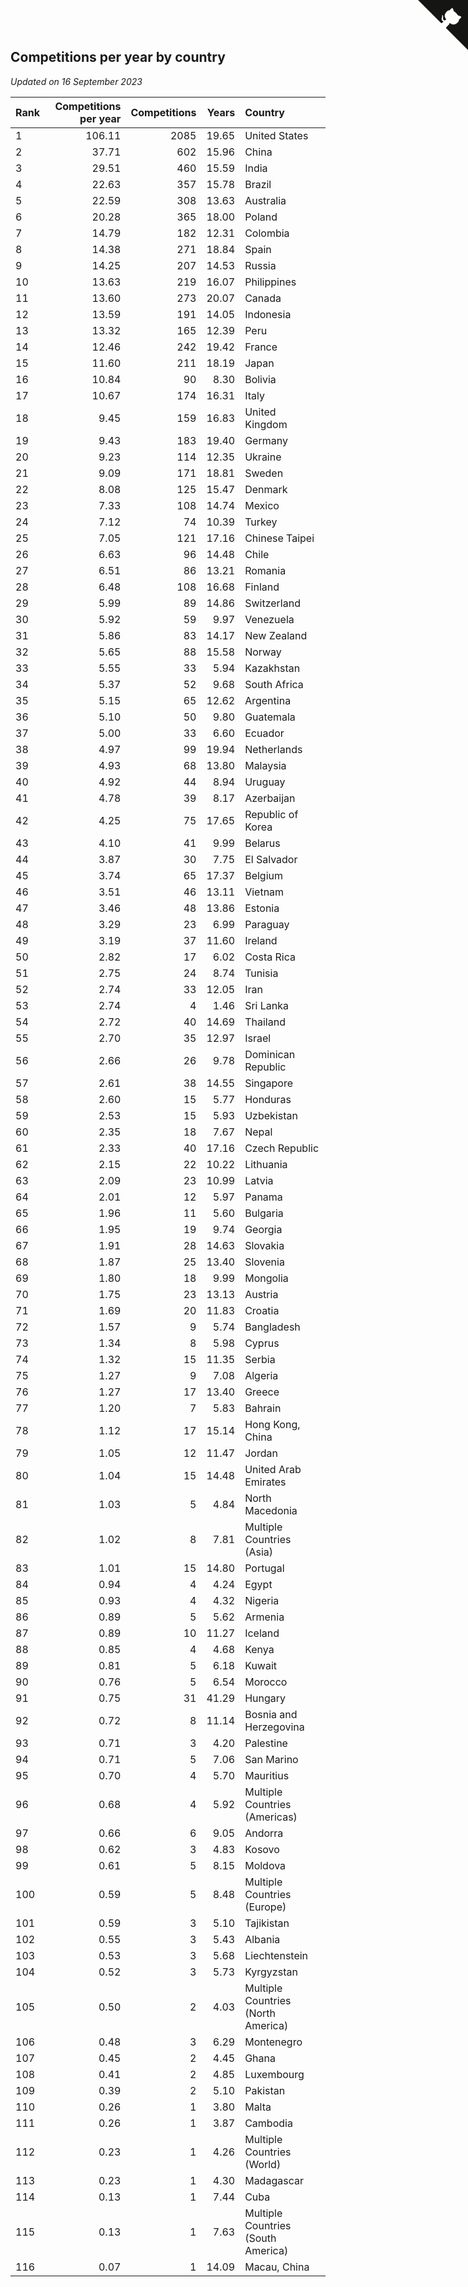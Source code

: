 ## Competitions per year by country

*Updated on 16 September 2023*

| Rank | Competitions per year | Competitions | Years | Country |
| :--- | ---: | ---: | ---: | :--- |
| 1 | 106.11 | 2085 | 19.65 | United States |
| 2 | 37.71 | 602 | 15.96 | China |
| 3 | 29.51 | 460 | 15.59 | India |
| 4 | 22.63 | 357 | 15.78 | Brazil |
| 5 | 22.59 | 308 | 13.63 | Australia |
| 6 | 20.28 | 365 | 18.00 | Poland |
| 7 | 14.79 | 182 | 12.31 | Colombia |
| 8 | 14.38 | 271 | 18.84 | Spain |
| 9 | 14.25 | 207 | 14.53 | Russia |
| 10 | 13.63 | 219 | 16.07 | Philippines |
| 11 | 13.60 | 273 | 20.07 | Canada |
| 12 | 13.59 | 191 | 14.05 | Indonesia |
| 13 | 13.32 | 165 | 12.39 | Peru |
| 14 | 12.46 | 242 | 19.42 | France |
| 15 | 11.60 | 211 | 18.19 | Japan |
| 16 | 10.84 | 90 | 8.30 | Bolivia |
| 17 | 10.67 | 174 | 16.31 | Italy |
| 18 | 9.45 | 159 | 16.83 | United Kingdom |
| 19 | 9.43 | 183 | 19.40 | Germany |
| 20 | 9.23 | 114 | 12.35 | Ukraine |
| 21 | 9.09 | 171 | 18.81 | Sweden |
| 22 | 8.08 | 125 | 15.47 | Denmark |
| 23 | 7.33 | 108 | 14.74 | Mexico |
| 24 | 7.12 | 74 | 10.39 | Turkey |
| 25 | 7.05 | 121 | 17.16 | Chinese Taipei |
| 26 | 6.63 | 96 | 14.48 | Chile |
| 27 | 6.51 | 86 | 13.21 | Romania |
| 28 | 6.48 | 108 | 16.68 | Finland |
| 29 | 5.99 | 89 | 14.86 | Switzerland |
| 30 | 5.92 | 59 | 9.97 | Venezuela |
| 31 | 5.86 | 83 | 14.17 | New Zealand |
| 32 | 5.65 | 88 | 15.58 | Norway |
| 33 | 5.55 | 33 | 5.94 | Kazakhstan |
| 34 | 5.37 | 52 | 9.68 | South Africa |
| 35 | 5.15 | 65 | 12.62 | Argentina |
| 36 | 5.10 | 50 | 9.80 | Guatemala |
| 37 | 5.00 | 33 | 6.60 | Ecuador |
| 38 | 4.97 | 99 | 19.94 | Netherlands |
| 39 | 4.93 | 68 | 13.80 | Malaysia |
| 40 | 4.92 | 44 | 8.94 | Uruguay |
| 41 | 4.78 | 39 | 8.17 | Azerbaijan |
| 42 | 4.25 | 75 | 17.65 | Republic of Korea |
| 43 | 4.10 | 41 | 9.99 | Belarus |
| 44 | 3.87 | 30 | 7.75 | El Salvador |
| 45 | 3.74 | 65 | 17.37 | Belgium |
| 46 | 3.51 | 46 | 13.11 | Vietnam |
| 47 | 3.46 | 48 | 13.86 | Estonia |
| 48 | 3.29 | 23 | 6.99 | Paraguay |
| 49 | 3.19 | 37 | 11.60 | Ireland |
| 50 | 2.82 | 17 | 6.02 | Costa Rica |
| 51 | 2.75 | 24 | 8.74 | Tunisia |
| 52 | 2.74 | 33 | 12.05 | Iran |
| 53 | 2.74 | 4 | 1.46 | Sri Lanka |
| 54 | 2.72 | 40 | 14.69 | Thailand |
| 55 | 2.70 | 35 | 12.97 | Israel |
| 56 | 2.66 | 26 | 9.78 | Dominican Republic |
| 57 | 2.61 | 38 | 14.55 | Singapore |
| 58 | 2.60 | 15 | 5.77 | Honduras |
| 59 | 2.53 | 15 | 5.93 | Uzbekistan |
| 60 | 2.35 | 18 | 7.67 | Nepal |
| 61 | 2.33 | 40 | 17.16 | Czech Republic |
| 62 | 2.15 | 22 | 10.22 | Lithuania |
| 63 | 2.09 | 23 | 10.99 | Latvia |
| 64 | 2.01 | 12 | 5.97 | Panama |
| 65 | 1.96 | 11 | 5.60 | Bulgaria |
| 66 | 1.95 | 19 | 9.74 | Georgia |
| 67 | 1.91 | 28 | 14.63 | Slovakia |
| 68 | 1.87 | 25 | 13.40 | Slovenia |
| 69 | 1.80 | 18 | 9.99 | Mongolia |
| 70 | 1.75 | 23 | 13.13 | Austria |
| 71 | 1.69 | 20 | 11.83 | Croatia |
| 72 | 1.57 | 9 | 5.74 | Bangladesh |
| 73 | 1.34 | 8 | 5.98 | Cyprus |
| 74 | 1.32 | 15 | 11.35 | Serbia |
| 75 | 1.27 | 9 | 7.08 | Algeria |
| 76 | 1.27 | 17 | 13.40 | Greece |
| 77 | 1.20 | 7 | 5.83 | Bahrain |
| 78 | 1.12 | 17 | 15.14 | Hong Kong, China |
| 79 | 1.05 | 12 | 11.47 | Jordan |
| 80 | 1.04 | 15 | 14.48 | United Arab Emirates |
| 81 | 1.03 | 5 | 4.84 | North Macedonia |
| 82 | 1.02 | 8 | 7.81 | Multiple Countries (Asia) |
| 83 | 1.01 | 15 | 14.80 | Portugal |
| 84 | 0.94 | 4 | 4.24 | Egypt |
| 85 | 0.93 | 4 | 4.32 | Nigeria |
| 86 | 0.89 | 5 | 5.62 | Armenia |
| 87 | 0.89 | 10 | 11.27 | Iceland |
| 88 | 0.85 | 4 | 4.68 | Kenya |
| 89 | 0.81 | 5 | 6.18 | Kuwait |
| 90 | 0.76 | 5 | 6.54 | Morocco |
| 91 | 0.75 | 31 | 41.29 | Hungary |
| 92 | 0.72 | 8 | 11.14 | Bosnia and Herzegovina |
| 93 | 0.71 | 3 | 4.20 | Palestine |
| 94 | 0.71 | 5 | 7.06 | San Marino |
| 95 | 0.70 | 4 | 5.70 | Mauritius |
| 96 | 0.68 | 4 | 5.92 | Multiple Countries (Americas) |
| 97 | 0.66 | 6 | 9.05 | Andorra |
| 98 | 0.62 | 3 | 4.83 | Kosovo |
| 99 | 0.61 | 5 | 8.15 | Moldova |
| 100 | 0.59 | 5 | 8.48 | Multiple Countries (Europe) |
| 101 | 0.59 | 3 | 5.10 | Tajikistan |
| 102 | 0.55 | 3 | 5.43 | Albania |
| 103 | 0.53 | 3 | 5.68 | Liechtenstein |
| 104 | 0.52 | 3 | 5.73 | Kyrgyzstan |
| 105 | 0.50 | 2 | 4.03 | Multiple Countries (North America) |
| 106 | 0.48 | 3 | 6.29 | Montenegro |
| 107 | 0.45 | 2 | 4.45 | Ghana |
| 108 | 0.41 | 2 | 4.85 | Luxembourg |
| 109 | 0.39 | 2 | 5.10 | Pakistan |
| 110 | 0.26 | 1 | 3.80 | Malta |
| 111 | 0.26 | 1 | 3.87 | Cambodia |
| 112 | 0.23 | 1 | 4.26 | Multiple Countries (World) |
| 113 | 0.23 | 1 | 4.30 | Madagascar |
| 114 | 0.13 | 1 | 7.44 | Cuba |
| 115 | 0.13 | 1 | 7.63 | Multiple Countries (South America) |
| 116 | 0.07 | 1 | 14.09 | Macau, China |


<a href="https://github.com/JustinTimeCuber/wca_statistics" class="github-corner" aria-label="View source on Github"><svg width="80" height="80" viewBox="0 0 250 250" style="fill:#151513; color:#fff; position: absolute; top: 0; border: 0; right: 0;" aria-hidden="true"><path d="M0,0 L115,115 L130,115 L142,142 L250,250 L250,0 Z"></path><path d="M128.3,109.0 C113.8,99.7 119.0,89.6 119.0,89.6 C122.0,82.7 120.5,78.6 120.5,78.6 C119.2,72.0 123.4,76.3 123.4,76.3 C127.3,80.9 125.5,87.3 125.5,87.3 C122.9,97.6 130.6,101.9 134.4,103.2" fill="currentColor" style="transform-origin: 130px 106px;" class="octo-arm"></path><path d="M115.0,115.0 C114.9,115.1 118.7,116.5 119.8,115.4 L133.7,101.6 C136.9,99.2 139.9,98.4 142.2,98.6 C133.8,88.0 127.5,74.4 143.8,58.0 C148.5,53.4 154.0,51.2 159.7,51.0 C160.3,49.4 163.2,43.6 171.4,40.1 C171.4,40.1 176.1,42.5 178.8,56.2 C183.1,58.6 187.2,61.8 190.9,65.4 C194.5,69.0 197.7,73.2 200.1,77.6 C213.8,80.2 216.3,84.9 216.3,84.9 C212.7,93.1 206.9,96.0 205.4,96.6 C205.1,102.4 203.0,107.8 198.3,112.5 C181.9,128.9 168.3,122.5 157.7,114.1 C157.9,116.9 156.7,120.9 152.7,124.9 L141.0,136.5 C139.8,137.7 141.6,141.9 141.8,141.8 Z" fill="currentColor" class="octo-body"></path></svg></a><style>.github-corner:hover .octo-arm{animation:octocat-wave 560ms ease-in-out}@keyframes octocat-wave{0%,100%{transform:rotate(0)}20%,60%{transform:rotate(-25deg)}40%,80%{transform:rotate(10deg)}}@media (max-width:500px){.github-corner:hover .octo-arm{animation:none}.github-corner .octo-arm{animation:octocat-wave 560ms ease-in-out}}</style>
